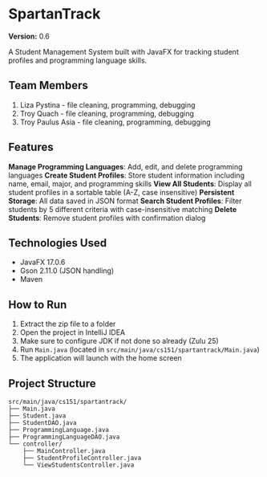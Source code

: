# SpartanTrack
**Version:** 0.6


A Student Management System built with JavaFX for tracking student profiles and programming language skills.

## Team Members
1. Liza Pystina - file cleaning, programming, debugging
2. Troy Quach - file cleaning, programming, debugging
3. Troy Paulus Asia - file cleaning, programming, debugging

## Features
**Manage Programming Languages**: Add, edit, and delete programming languages
**Create Student Profiles**: Store student information including name, email, major, and programming skills
**View All Students**: Display all student profiles in a sortable table (A-Z, case insensitive)
**Persistent Storage**: All data saved in JSON format
**Search Student Profiles**: Filter students by 5 different criteria with case-insensitive matching
**Delete Students**: Remove student profiles with confirmation dialog



## Technologies Used
- JavaFX 17.0.6
- Gson 2.11.0 (JSON handling)
- Maven

## How to Run
1. Extract the zip file to a folder
2. Open the project in IntelliJ IDEA
3. Make sure to configure JDK if not done so already (Zulu 25)
4. Run `Main.java` (located in `src/main/java/cs151/spartantrack/Main.java`)
5. The application will launch with the home screen
   
## Project Structure
```
src/main/java/cs151/spartantrack/
├── Main.java
├── Student.java
├── StudentDAO.java
├── ProgrammingLanguage.java
├── ProgrammingLanguageDAO.java
└── controller/
    ├── MainController.java
    ├── StudentProfileController.java
    └── ViewStudentsController.java
```
